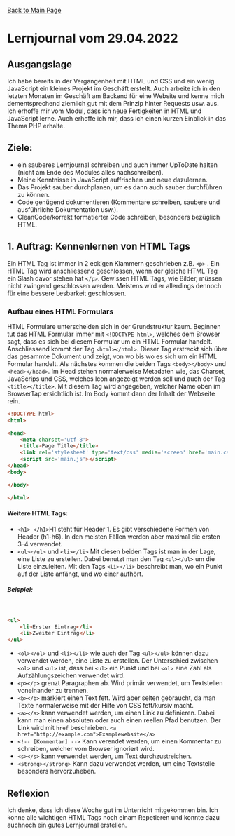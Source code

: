 [Back to Main Page](./../README.md)

# Lernjournal vom 29.04.2022
## Ausgangslage
Ich habe bereits in der Vergangenheit mit HTML und CSS und ein wenig JavaScript ein kleines Projekt im Geschäft erstellt.
Auch arbeite ich in den letzten Monaten im Geschäft am Backend für eine Website und kenne mich dementsprechend ziemlich gut mit dem Prinzip hinter Requests usw. aus.
Ich erhoffe mir vom Modul, dass ich neue Fertigkeiten in HTML und JavaScript lerne. Auch erhoffe ich mir, dass ich einen kurzen Einblick in das Thema PHP erhalte.

## Ziele:
- ein sauberes Lernjournal schreiben und auch immer UpToDate halten (nicht am Ende des Modules alles nachschreiben).
- Meine Kenntnisse in JavaScript auffrischen und neue dazulernen.
- Das Projekt sauber durchplanen, um es dann auch sauber durchführen zu können.
- Code genügend dokumentieren (Kommentare schreiben, saubere und ausführliche Dokumentation usw.).
- CleanCode/korrekt formatierter Code schreiben, besonders bezüglich HTML.

## 1. Auftrag: Kennenlernen von HTML Tags
Ein HTML Tag ist immer in 2 eckigen Klammern geschrieben z.B. `<p>` . Ein HTML Tag wird anschliessend geschlossen, wenn der gleiche HTML Tag ein Slash davor stehen hat `</p>`. Gewissen HTML Tags, wie Bilder, müssen nicht zwingend geschlossen werden. Meistens wird er allerdings dennoch für eine bessere Lesbarkeit geschlossen.

### Aufbau eines HTML Formulars
HTML Formulare unterscheiden sich in der Grundstruktur kaum. Beginnen tut das HTML Formular immer mit `<!DOCTYPE html>`, welches dem Browser sagt, dass es sich bei diesem Formular um ein HTML Formular handelt. Anschliessend kommt der Tag `<html></html>`. Dieser Tag erstreckt sich über das gesammte Dokument und zeigt, von wo bis wo es sich um ein HTML Formular handelt. Als nächstes kommen die beiden Tags `<body></body>` und `<head></head>`. Im Head stehen normalerweise Metadaten wie, das Charset, JavaScrips und CSS, welches Icon angezeigt werden soll und auch der Tag `<title></title>`. Mit diesem Tag wird angegeben, welcher Name oben im BrowserTap ersichtlich ist. Im Body kommt dann der Inhalt der Webseite rein.
```html
<!DOCTYPE html>
<html>

<head>
    <meta charset='utf-8'>
    <title>Page Title</title>
    <link rel='stylesheet' type='text/css' media='screen' href='main.css'>
    <script src='main.js'></script>
</head>
<body>

</body>

</html>
```
#### Weitere HTML Tags:
- `<h1> </h1>`H1 steht für Header 1. Es gibt verschiedene Formen von Header (h1-h6). In den meisten Fällen werden aber maximal die ersten 3-4 verwendet. 
- `<ul></ul>` und `<li></li>` Mit diesen beiden Tags ist man in der Lage, eine Liste zu erstellen. Dabei benutzt man den Tag `<ul></ul>` um die Liste einzuleiten. Mit den Tags `<li></li>` beschreibt man, wo ein Punkt auf der Liste anfängt, und wo einer aufhört.</br>
##### Beispiel:
<br/>

```html
<ul>
    <li>Erster Eintrag</li>
    <li>Zweiter Eintrag</li>
</ul>
```

- `<ol></ol>` und `<li></li>` wie auch der Tag `<ul></ul>` können dazu verwendet werden, eine Liste zu erstellen. Der Unterschied zwischen `<ol>` und `<ul>` ist, dass bei `<ul>` ein Punkt und bei `<ol>` eine Zahl als Aufzählungszeichen verwendet wird.
- `<p></p>` grenzt Paragraphen ab. Wird primär verwendet, um Textstellen voneinander zu trennen. 
- `<b></b>` markiert einen Text fett. Wird aber selten gebraucht, da man Texte normalerweise mit der Hilfe von CSS fett/kursiv macht.
- `<a></a>` kann verwendet werden, um einen Link zu definieren. Dabei kann man einen absoluten oder auch einen reellen Pfad benutzen. Der Link wird mit `href` beschrieben. `<a href="http://example.com">Examplewebsite</a>`
- `<!-- [Kommentar] -->` Kann verendet werden, um einen Kommentar zu schreiben, welcher vom Browser ignoriert wird.
- `<s></s>` kann verwendet werden, um Text durchzustreichen. 
- `<strong></strong>` Kann dazu verwendet werden, um eine Textstelle besonders hervorzuheben.

## Reflexion
Ich denke, dass ich diese Woche gut im Unterricht mitgekommen bin. Ich konne alle wichtigen HTML Tags noch einam Repetieren und konnte dazu auchnoch ein gutes Lernjournal erstellen.
